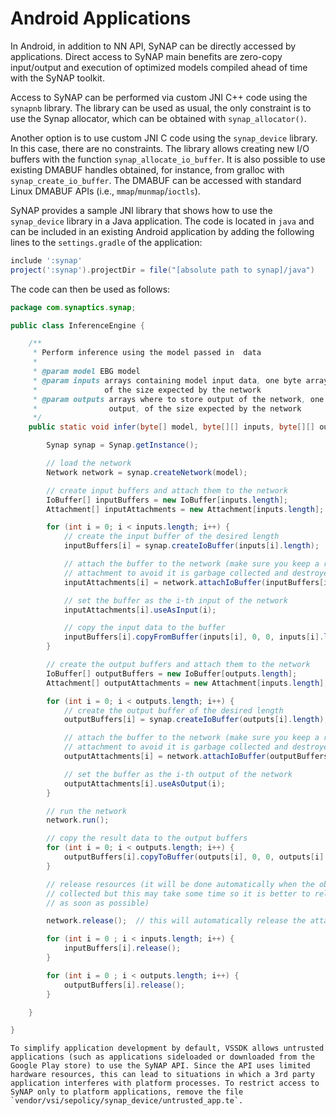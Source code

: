 # Android Applications

In Android, in addition to NN API, SyNAP can be directly accessed by applications. Direct access to SyNAP main benefits are zero-copy input/output and execution of optimized models compiled ahead of time with the SyNAP toolkit.

Access to SyNAP can be performed via custom JNI C++ code using the `synapnb` library. The library can be used as usual, the only constraint is to use the Synap allocator, which can be obtained with `synap_allocator()`.

Another option is to use custom JNI C code using the `synap_device` library. In this case, there are no constraints. The library allows creating new I/O buffers with the function `synap_allocate_io_buffer`. It is also possible to use existing DMABUF handles obtained, for instance, from gralloc with `synap_create_io_buffer`. The DMABUF can be accessed with standard Linux DMABUF APIs (i.e., `mmap`/`munmap`/`ioctls`).

SyNAP provides a sample JNI library that shows how to use the `synap_device` library in a Java application. The code is located in `java` and can be included in an existing Android application by adding the following lines to the `settings.gradle` of the application:

```groovy
include ':synap'
project(':synap').projectDir = file("[absolute path to synap]/java")
```

The code can then be used as follows:

```java
package com.synaptics.synap;

public class InferenceEngine {

    /**
     * Perform inference using the model passed in  data
     *
     * @param model EBG model
     * @param inputs arrays containing model input data, one byte array per network input,
     *               of the size expected by the network
     * @param outputs arrays where to store output of the network, one byte array per network
     *                output, of the size expected by the network
     */
    public static void infer(byte[] model, byte[][] inputs, byte[][] outputs) {

        Synap synap = Synap.getInstance();

        // load the network
        Network network = synap.createNetwork(model);

        // create input buffers and attach them to the network
        IoBuffer[] inputBuffers = new IoBuffer[inputs.length];
        Attachment[] inputAttachments = new Attachment[inputs.length];

        for (int i = 0; i < inputs.length; i++) {
            // create the input buffer of the desired length
            inputBuffers[i] = synap.createIoBuffer(inputs[i].length);

            // attach the buffer to the network (make sure you keep a reference to the
            // attachment to avoid it is garbage collected and destroyed)
            inputAttachments[i] = network.attachIoBuffer(inputBuffers[i]);

            // set the buffer as the i-th input of the network
            inputAttachments[i].useAsInput(i);

            // copy the input data to the buffer
            inputBuffers[i].copyFromBuffer(inputs[i], 0, 0, inputs[i].length);
        }

        // create the output buffers and attach them to the network
        IoBuffer[] outputBuffers = new IoBuffer[outputs.length];
        Attachment[] outputAttachments = new Attachment[inputs.length];

        for (int i = 0; i < outputs.length; i++) {
            // create the output buffer of the desired length
            outputBuffers[i] = synap.createIoBuffer(outputs[i].length);

            // attach the buffer to the network (make sure you keep a reference to the
            // attachment to avoid it is garbage collected and destroyed)
            outputAttachments[i] = network.attachIoBuffer(outputBuffers[i]);

            // set the buffer as the i-th output of the network
            outputAttachments[i].useAsOutput(i);
        }

        // run the network
        network.run();

        // copy the result data to the output buffers
        for (int i = 0; i < outputs.length; i++) {
            outputBuffers[i].copyToBuffer(outputs[i], 0, 0, outputs[i].length);
        }

        // release resources (it will be done automatically when the objects are garbage
        // collected but this may take some time so it is better to release them explicitly
        // as soon as possible)

        network.release();  // this will automatically release the attachments

        for (int i = 0 ; i < inputs.length; i++) {
            inputBuffers[i].release();
        }

        for (int i = 0 ; i < outputs.length; i++) {
            outputBuffers[i].release();
        }

    }

}
```

```{note}
To simplify application development by default, VSSDK allows untrusted applications (such as applications sideloaded or downloaded from the Google Play store) to use the SyNAP API. Since the API uses limited hardware resources, this can lead to situations in which a 3rd party application interferes with platform processes. To restrict access to SyNAP only to platform applications, remove the file `vendor/vsi/sepolicy/synap_device/untrusted_app.te`.
```